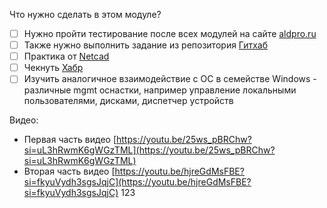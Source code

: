 Что нужно сделать в этом модуле? 
- [ ] Нужно пройти тестирование после всех модулей на сайте [aldpro.ru](https://www.aldpro.ru/professional/alse.html)
- [ ] Также нужно выполнить задание из репозитория [Гитхаб](https://github.com/ksemaev/lpic_1-101/blob/master/101_1.md)
- [ ] Практика от [Netcad](https://netacad.sadlab.su/sgp/ite/8.0/m1/module-launcher/)
- [ ] Чекнуть [Хабр]([https://habr.com/ru/articles/776720/](https://habr.com/ru/articles/776720/))
- [ ] Изучить аналогичное взаимодействие с ОС в семействе Windows - различные mgmt оснастки, например управление локальными пользователями, дисками, диспетчер устройств

Видео: 
- Первая часть видео [https://youtu.be/25ws_pBRChw?si=uL3hRwmK6gWGzTML](https://youtu.be/25ws_pBRChw?si=uL3hRwmK6gWGzTML)
- Вторая часть видео [https://youtu.be/hjreGdMsFBE?si=fkyuVydh3sgsJqjC](https://youtu.be/hjreGdMsFBE?si=fkyuVydh3sgsJqjC)
123
